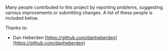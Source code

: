 Many people contributed to this project by reporting problems,
suggesting various improvements or submitting
changes. A list of these people is included below.

Thanks to:

* Dan Heberden [https://github.com/danheberden](https://github.com/danheberden)
